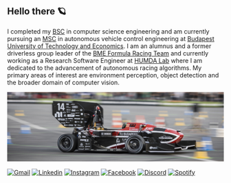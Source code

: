 ## Hello there 🪐

<p align='left'>
I completed my <a href='https://www.bme.hu/computer-science-engineering-bsc?language=en' target=_blank>BSC</a> in computer science engineering and am currently pursuing an <a href='https://www.bme.hu/autonomous-vehicle-control-engineer-msc?language=en' target=_blank>MSC</a> in autonomous vehicle control engineering at  <a href='https://www.bme.hu/?language=en' target=_blank>Budapest University of Technology and Economics</a>. 
I am an alumnus and a former driverless group leader of the <a href='https://frt.bme.hu/' target=_blank>BME Formula Racing Team</a> and currently working as a Research Software Engineer at <a href='https://humda.hu/en/organization' target=_blank>
HUMDA Lab</a> where I am dedicated to the advancement of autonomous racing algorithms. My primary areas of interest are environment perception, object detection and the broader domain of computer vision.
</p>

<!--
```cpp
#include <iostream>
using namespace std;

int main() {
    string name = "Zalán Demeter",
           location = "Budapest, Hungary",
           editor = "Visual Studio Code";

    cout << endl;
    cout << "Name: "              << name << endl;
    cout << "Living in: "         << location << endl;
    cout << "Favourite editor: "  << editor << endl;
    cout << endl;

    return 0;
}
```
-->

![Formula Student Germany 2021](https://github.com/zalandemeter12/zalandemeter12/blob/main/banner1.jpg)

[![Gmail](https://img.shields.io/badge/Gmail-313131?style=for-the-badge&logo=gmail&logoColor=red)](mailto:zalandemeter12@gmail.com)
[![Linkedin](https://img.shields.io/badge/LinkedIn-313131?style=for-the-badge&logo=linkedin&logoColor=blue)](https://www.linkedin.com/in/zalandemeter/)
[![Instagram](https://img.shields.io/badge/Instagram-313131?style=for-the-badge&logo=instagram)](https://www.instagram.com/zalan_demeter/)
[![Facebook](https://img.shields.io/badge/Facebook-313131?style=for-the-badge&logo=facebook)](https://www.facebook.com/zalan.demeter/)
[![Discord](https://img.shields.io/badge/Discord-313131?style=for-the-badge&logo=discord)](https://discordapp.com/users/217545403539783680/)
[![Spotify](https://img.shields.io/badge/Spotify-313131?&style=for-the-badge&logo=spotify)](https://open.spotify.com/user/21isff6cnj6hjnaypgmojwpma?si=y_9pbilIQqCQ3mnWVoYhYw)
